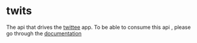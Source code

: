 # twits
The api that drives the [twittee](https://twittee.netlify.app/login) app. To be able to consume this api , please go through the [documentation](https://twitees.herokuapp.com)


